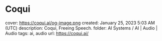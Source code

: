 # Coqui

cover: https://coqui.ai/og-image.png
created: January 25, 2023 5:03 AM (UTC)
description: Coqui, Freeing Speech.
folder: AI Systems / AI | Audio | Audio
tags: ai, audio
url: https://coqui.ai/